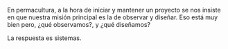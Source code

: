 En permacultura, a la hora de iniciar y mantener un proyecto se nos insiste en
que nuestra misión principal es la de observar y diseñar. Eso está muy bien
pero, ¿qué observamos?, y ¿qué diseñamos?

La respuesta es sistemas.

